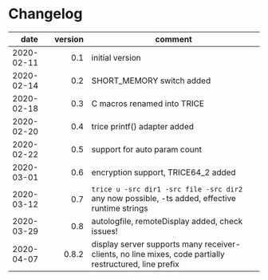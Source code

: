 # Changelog
date      | version | comment
----------|--------:|----------------
2020-02-11|  0.1    | initial version
2020-02-14|  0.2    | SHORT_MEMORY switch added
2020-02-18|  0.3    | C macros renamed into TRICE
2020-02-20|  0.4    | trice printf() adapter added
2020-02-22|  0.5    | support for auto param count
2020-03-01|  0.6    | encryption support, TRICE64_2 added
2020-03-12|  0.7    | `trice u -src dir1 -src file -src dir2` any now possible, -ts added, effective runtime strings
2020-03-29|  0.8    | autologfile, remoteDisplay added, check issues!
2020-04-07|  0.8.2  | display server supports many receiver-clients, no line mixes, code partially restructured, line prefix

